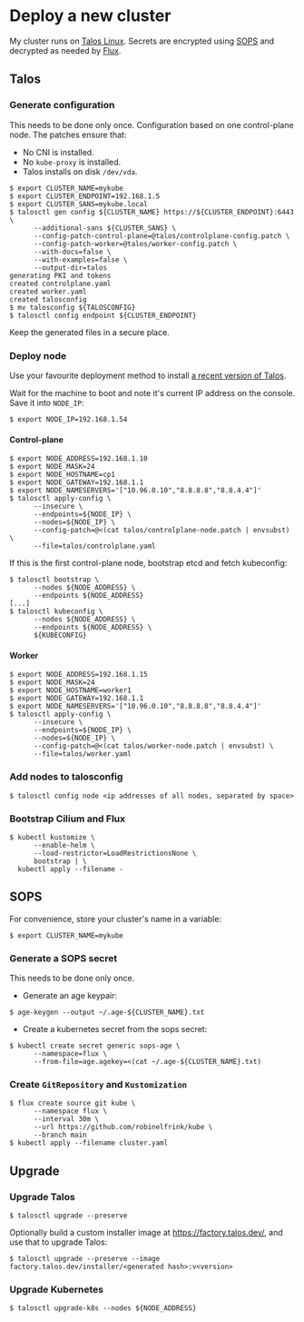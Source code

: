 # Deploy a new cluster

My cluster runs on [Talos Linux](https://www.talos.dev/). Secrets are encrypted
using [SOPS](https://github.com/getsops/sops) and decrypted as needed by
[Flux](https://fluxcd.io/).

## Talos

### Generate configuration

This needs to be done only once. Configuration based on one control-plane node. The patches ensure that:

*  No CNI is installed.
*  No `kube-proxy` is installed.
*  Talos installs on disk `/dev/vda`.

```shell
$ export CLUSTER_NAME=mykube
$ export CLUSTER_ENDPOINT=192.168.1.5
$ export CLUSTER_SANS=mykube.local
$ talosctl gen config ${CLUSTER_NAME} https://${CLUSTER_ENDPOINT}:6443 \
      --additional-sans ${CLUSTER_SANS} \
      --config-patch-control-plane=@talos/controlplane-config.patch \
      --config-patch-worker=@talos/worker-config.patch \
      --with-docs=false \
      --with-examples=false \
      --output-dir=talos
generating PKI and tokens
created controlplane.yaml
created worker.yaml
created talosconfig
$ mv talosconfig ${TALOSCONFIG}
$ talosctl config endpoint ${CLUSTER_ENDPOINT}
```

Keep the generated files in a secure place.

### Deploy node

Use your favourite deployment method to install
[a recent version of Talos](https://github.com/siderolabs/talos/releases).

Wait for the machine to boot and note it's current IP address on the console.
Save it into `NODE_IP`:

```shell
$ export NODE_IP=192.168.1.54
```

#### Control-plane

```shell
$ export NODE_ADDRESS=192.168.1.10
$ export NODE_MASK=24
$ export NODE_HOSTNAME=cp1
$ export NODE_GATEWAY=192.168.1.1
$ export NODE_NAMESERVERS='["10.96.0.10","8.8.8.8","8.8.4.4"]'
$ talosctl apply-config \
      --insecure \
      --endpoints=${NODE_IP} \
      --nodes=${NODE_IP} \
      --config-patch=@<(cat talos/controlplane-node.patch | envsubst) \
      --file=talos/controlplane.yaml
```

If this is the first control-plane node, bootstrap etcd and fetch kubeconfig:

```shell
$ talosctl bootstrap \
      --nodes ${NODE_ADDRESS} \
      --endpoints ${NODE_ADDRESS}
[...]
$ talosctl kubeconfig \
      --nodes ${NODE_ADDRESS} \
      --endpoints ${NODE_ADDRESS} \
      ${KUBECONFIG}
```

#### Worker

```shell
$ export NODE_ADDRESS=192.168.1.15
$ export NODE_MASK=24
$ export NODE_HOSTNAME=worker1
$ export NODE_GATEWAY=192.168.1.1
$ export NODE_NAMESERVERS='["10.96.0.10","8.8.8.8","8.8.4.4"]'
$ talosctl apply-config \
      --insecure \
      --endpoints=${NODE_IP} \
      --nodes=${NODE_IP} \
      --config-patch=@<(cat talos/worker-node.patch | envsubst) \
      --file=talos/worker.yaml
```

### Add nodes to talosconfig

```shell
$ talosctl config node <ip addresses of all nodes, separated by space>
```

### Bootstrap Cilium and Flux

```shell
$ kubectl kustomize \
      --enable-helm \
      --load-restrictor=LoadRestrictionsNone \
      bootstrap | \
  kubectl apply --filename -
```

## SOPS

For convenience, store your cluster's name in a variable:

```shell
$ export CLUSTER_NAME=mykube
```

### Generate a SOPS secret

This needs to be done only once.

* Generate an age keypair:

```shell
$ age-keygen --output ~/.age-${CLUSTER_NAME}.txt
```

* Create a kubernetes secret from the sops secret:

```shell
$ kubectl create secret generic sops-age \
      --namespace=flux \
      --from-file=age.agekey=<(cat ~/.age-${CLUSTER_NAME}.txt)
```

### Create `GitRepository` and `Kustomization`

```shell
$ flux create source git kube \
      --namespace flux \
      --interval 30m \
      --url https://github.com/robinelfrink/kube \
      --branch main
$ kubectl apply --filename cluster.yaml
```

## Upgrade

### Upgrade Talos

```shell
$ talosctl upgrade --preserve
```

Optionally build a custom installer image at https://factory.talos.dev/, and
use that to upgrade Talos:

```shell
$ talosctl upgrade --preserve --image factory.talos.dev/installer/<generated hash>:v<version>
```

### Upgrade Kubernetes

```shell
$ talosctl upgrade-k8s --nodes ${NODE_ADDRESS}
```
